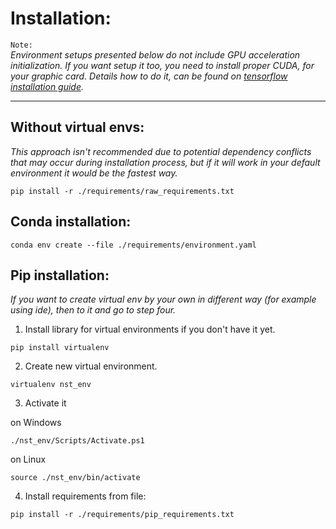# Installation:

`Note:`  
*Environment setups presented below do not include GPU acceleration initialization. If you want setup it too, you need to install proper CUDA, for your graphic card. Details how to do it, can be found on [tensorflow installation guide](https://www.tensorflow.org/install/pip?hl=en).*

----

## Without virtual envs:
*This approach isn't recommended due to potential dependency conflicts that may occur during installation process, but if it will work in your default environment it would be the fastest way.*
```console
pip install -r ./requirements/raw_requirements.txt
```
## Conda installation:
```console
conda env create --file ./requirements/environment.yaml
```


## Pip installation:
*If you want to create virtual env by your own in different way (for example using ide), then to it and go to step four.*
1. Install library for virtual environments if you don't have it yet.
```console
pip install virtualenv
```
2. Create new virtual environment.
```console
virtualenv nst_env
```
3. Activate it  

on Windows

```console
./nst_env/Scripts/Activate.ps1
```

on Linux

```console
source ./nst_env/bin/activate
```
4. Install requirements from file:
```console
pip install -r ./requirements/pip_requirements.txt
```

